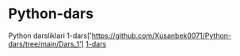 # Python-dars
Python darsliklari
1-dars['https://github.com/Xusanbek0071/Python-dars/tree/main/Dars_1']
[1-dars](https://github.com/Xusanbek0071/Python-dars/tree/main/Dars_1)
